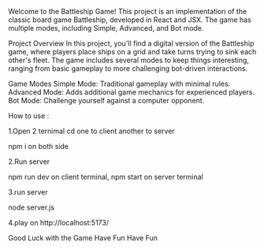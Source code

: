 Welcome to the Battleship Game! This project is an implementation of the classic board game Battleship, developed in React and JSX. The game has multiple modes, including Simple, Advanced, and Bot mode.

Project Overview
In this project, you'll find a digital version of the Battleship game, where players place ships on a grid and take turns trying to sink each other's fleet. The game includes several modes to keep things interesting, ranging from basic gameplay to more challenging bot-driven interactions.

Game Modes
Simple Mode: Traditional gameplay with minimal rules.
Advanced Mode: Adds additional game mechanics for experienced players.
Bot Mode: Challenge yourself against a computer opponent.



How to use :

<p>1.Open 2 ternimal cd one to client another to server</p>
<p> npm i on both side</p>

<p>2.Run server</p>
<p> npm run dev on client terminal, npm start on server terminal </p>

<p>3.run server</p>
<p> node server.js </p>

<p>4.play on http://localhost:5173/</p>

<p>Good Luck with the Game Have Fun Have Fun</p>
 
